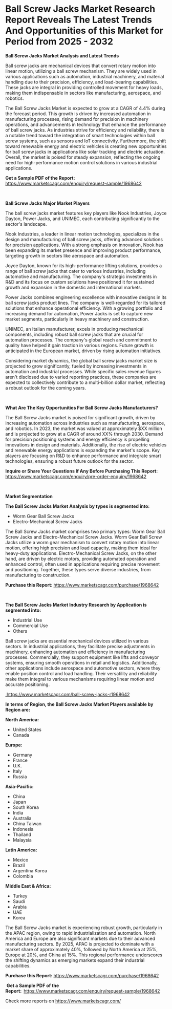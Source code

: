 <p><h1>Ball Screw Jacks Market Research Report Reveals The Latest Trends And Opportunities of this Market for Period from 2025 - 2032</h1></p><p><strong>Ball Screw Jacks Market Analysis and Latest Trends</strong></p>
<p><p>Ball screw jacks are mechanical devices that convert rotary motion into linear motion, utilizing a ball screw mechanism. They are widely used in various applications such as automation, industrial machinery, and material handling due to their precision, efficiency, and load-bearing capabilities. These jacks are integral in providing controlled movement for heavy loads, making them indispensable in sectors like manufacturing, aerospace, and robotics.</p><p>The Ball Screw Jacks Market is expected to grow at a CAGR of 4.4% during the forecast period. This growth is driven by increased automation in manufacturing processes, rising demand for precision in machinery operations, and advancements in technology that enhance the performance of ball screw jacks. As industries strive for efficiency and reliability, there is a notable trend toward the integration of smart technologies within ball screw systems, such as sensors and IoT connectivity. Furthermore, the shift toward renewable energy and electric vehicles is creating new opportunities for ball screw jacks in applications like solar tracking and electric actuation. Overall, the market is poised for steady expansion, reflecting the ongoing need for high-performance motion control solutions in various industrial applications.</p></p>
<p><strong>Get a Sample PDF of the Report:&nbsp;</strong> <a href="https://www.marketscagr.com/enquiry/request-sample/1968642?utm_campaign=2111&utm_medium=2&utm_source=Github&utm_content=ia&utm_term=20022025&utm_id=ball-screw-jacks">https://www.marketscagr.com/enquiry/request-sample/1968642</a></p>
<p>&nbsp;</p>
<p><strong>Ball Screw Jacks Major Market Players</strong></p>
<p><p>The ball screw jacks market features key players like Nook Industries, Joyce Dayton, Power Jacks, and UNIMEC, each contributing significantly to the sector's landscape. </p><p>Nook Industries, a leader in linear motion technologies, specializes in the design and manufacturing of ball screw jacks, offering advanced solutions for precision applications. With a strong emphasis on innovation, Nook has been expanding its market presence and improving product performance, targeting growth in sectors like aerospace and automation.</p><p>Joyce Dayton, known for its high-performance lifting solutions, provides a range of ball screw jacks that cater to various industries, including automotive and manufacturing. The company's strategic investments in R&D and its focus on custom solutions have positioned it for sustained growth and expansion in the domestic and international markets.</p><p>Power Jacks combines engineering excellence with innovative designs in its ball screw jacks product lines. The company is well-regarded for its tailored solutions that enhance operational efficiency. With a growing portfolio and increasing demand for automation, Power Jacks is set to capture new market segments, particularly in heavy machinery and construction.</p><p>UNIMEC, an Italian manufacturer, excels in producing mechanical components, including robust ball screw jacks that are crucial for automation processes. The company's global reach and commitment to quality have helped it gain traction in various regions. Future growth is anticipated in the European market, driven by rising automation initiatives.</p><p>Considering market dynamics, the global ball screw jacks market size is projected to grow significantly, fueled by increasing investments in automation and industrial processes. While specific sales revenue figures aren't disclosed due to varied reporting practices, these companies are expected to collectively contribute to a multi-billion dollar market, reflecting a robust outlook for the coming years.</p></p>
<p>&nbsp;</p>
<p><strong>What Are The Key Opportunities For Ball Screw Jacks Manufacturers?</strong></p>
<p><p>The Ball Screw Jacks market is poised for significant growth, driven by increasing automation across industries such as manufacturing, aerospace, and robotics. In 2023, the market was valued at approximately $XX million and is projected to grow at a CAGR of around XX% through 2030. Demand for precision positioning systems and energy efficiency is propelling innovations in design and materials. Additionally, the rise of electric vehicles and renewable energy applications is expanding the market's scope. Key players are focusing on R&D to enhance performance and integrate smart technologies, ensuring a robust future outlook for the sector.</p></p>
<p><strong>Inquire or Share Your Questions If Any Before Purchasing This Report:</strong> <a href="https://www.marketscagr.com/enquiry/pre-order-enquiry/1968642?utm_campaign=2111&utm_medium=2&utm_source=Github&utm_content=ia&utm_term=20022025&utm_id=ball-screw-jacks">https://www.marketscagr.com/enquiry/pre-order-enquiry/1968642</a></p>
<p>&nbsp;</p>
<p><strong>Market Segmentation</strong></p>
<p><strong>The Ball Screw Jacks Market Analysis by types is segmented into:</strong></p>
<p><ul><li>Worm Gear Ball Screw Jacks</li><li>Electro-Mechanical Screw Jacks</li></ul></p>
<p><p>The Ball Screw Jacks market comprises two primary types: Worm Gear Ball Screw Jacks and Electro-Mechanical Screw Jacks. Worm Gear Ball Screw Jacks utilize a worm gear mechanism to convert rotary motion into linear motion, offering high precision and load capacity, making them ideal for heavy-duty applications. Electro-Mechanical Screw Jacks, on the other hand, are driven by electric motors, providing automated operation and enhanced control, often used in applications requiring precise movement and positioning. Together, these types serve diverse industries, from manufacturing to construction.</p></p>
<p><strong>Purchase this Report:&nbsp;</strong><a href="https://www.marketscagr.com/purchase/1968642?utm_campaign=2111&utm_medium=2&utm_source=Github&utm_content=ia&utm_term=20022025&utm_id=ball-screw-jacks">https://www.marketscagr.com/purchase/1968642</a></p>
<p>&nbsp;</p>
<p><strong>The Ball Screw Jacks Market Industry Research by Application is segmented into:</strong></p>
<p><ul><li>Industrial Use</li><li>Commercial Use</li><li>Others</li></ul></p>
<p><p>Ball screw jacks are essential mechanical devices utilized in various sectors. In industrial applications, they facilitate precise adjustments in machinery, enhancing automation and efficiency in manufacturing processes. Commercially, they support equipment like lifts and conveyor systems, ensuring smooth operations in retail and logistics. Additionally, other applications include aerospace and automotive sectors, where they enable position control and load handling. Their versatility and reliability make them integral to various mechanisms requiring linear motion and accurate positioning.</p></p>
<p><a href="https://www.marketscagr.com/ball-screw-jacks-r1968642?utm_campaign=2111&utm_medium=2&utm_source=Github&utm_content=ia&utm_term=20022025&utm_id=ball-screw-jacks">&nbsp;https://www.marketscagr.com/ball-screw-jacks-r1968642</a></p>
<p><strong>In terms of Region, the Ball Screw Jacks Market Players available by Region are:</strong></p>
<p>
    <p> <strong> North America: </strong>
        <ul>
            <li>United States</li>
            <li>Canada</li>
        </ul>
        </p> 
    <p> <strong> Europe: </strong>
        <ul>
            <li>Germany</li>
            <li>France</li>
            <li>U.K.</li>
            <li>Italy</li>
            <li>Russia</li>
        </ul>
        </p> 
    <p> <strong> Asia-Pacific: </strong>
        <ul>
            <li>China</li>
            <li>Japan</li>
            <li>South Korea</li>
            <li>India</li>
            <li>Australia</li>
            <li>China Taiwan</li>
            <li>Indonesia</li>
            <li>Thailand</li>
            <li>Malaysia</li>
        </ul>
        </p> 
    <p> <strong> Latin America: </strong>
        <ul>
            <li>Mexico</li>
            <li>Brazil</li>
            <li>Argentina Korea</li>
            <li>Colombia</li>
        </ul>
        </p> 
    <p> <strong> Middle East & Africa: </strong>
        <ul>
            <li>Turkey</li>
            <li>Saudi</li>
            <li>Arabia</li>
            <li>UAE</li>
            <li>Korea</li>
        </ul>
    </p>
    </p>
<p><p>The Ball Screw Jacks market is experiencing robust growth, particularly in the APAC region, owing to rapid industrialization and automation. North America and Europe are also significant markets due to their advanced manufacturing sectors. By 2025, APAC is projected to dominate with a market share of approximately 40%, followed by North America at 25%, Europe at 20%, and China at 15%. This regional performance underscores the shifting dynamics as emerging markets expand their industrial capabilities.</p></p>
<p><strong>Purchase this Report: </strong><a href="https://www.marketscagr.com/purchase/1968642?utm_campaign=2111&utm_medium=2&utm_source=Github&utm_content=ia&utm_term=20022025&utm_id=ball-screw-jacks">https://www.marketscagr.com/purchase/1968642</a></p>
<p>&nbsp;<strong>Get a Sample PDF of the Report:&nbsp;&nbsp;</strong><a href="https://www.marketscagr.com/enquiry/request-sample/1968642?utm_campaign=2111&utm_medium=2&utm_source=Github&utm_content=ia&utm_term=20022025&utm_id=ball-screw-jacks">https://www.marketscagr.com/enquiry/request-sample/1968642</a></p>
<p><strong></strong></p>
<p>Check more reports on <a href="https://www.marketscagr.com/?utm_campaign=2111&utm_medium=2&utm_source=Github&utm_content=ia&utm_term=20022025&utm_id=ball-screw-jacks">https://www.marketscagr.com/</a></p>